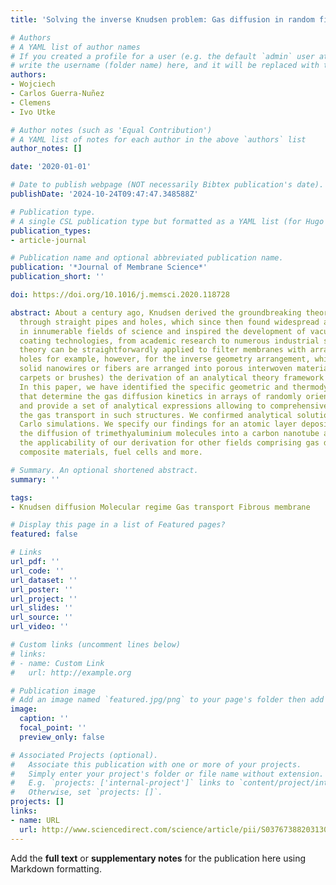 ```yaml
---
title: 'Solving the inverse Knudsen problem: Gas diffusion in random fibrous media'

# Authors
# A YAML list of author names
# If you created a profile for a user (e.g. the default `admin` user at `content/authors/admin/`), 
# write the username (folder name) here, and it will be replaced with their full name and linked to their profile.
authors:
- Wojciech
- Carlos Guerra-Nuñez
- Clemens
- Ivo Utke

# Author notes (such as 'Equal Contribution')
# A YAML list of notes for each author in the above `authors` list
author_notes: []

date: '2020-01-01'

# Date to publish webpage (NOT necessarily Bibtex publication's date).
publishDate: '2024-10-24T09:47:47.348588Z'

# Publication type.
# A single CSL publication type but formatted as a YAML list (for Hugo requirements).
publication_types:
- article-journal

# Publication name and optional abbreviated publication name.
publication: '*Journal of Membrane Science*'
publication_short: ''

doi: https://doi.org/10.1016/j.memsci.2020.118728

abstract: About a century ago, Knudsen derived the groundbreaking theory of gas diffusion
  through straight pipes and holes, which since then found widespread application
  in innumerable fields of science and inspired the development of vacuum and related
  coating technologies, from academic research to numerous industrial sectors. Knudsen's
  theory can be straightforwardly applied to filter membranes with arrays of extended
  holes for example, however, for the inverse geometry arrangement, which arises when
  solid nanowires or fibers are arranged into porous interwoven material (like in
  carpets or brushes) the derivation of an analytical theory framework was still missing.
  In this paper, we have identified the specific geometric and thermodynamic parameters
  that determine the gas diffusion kinetics in arrays of randomly oriented cylinders
  and provide a set of analytical expressions allowing to comprehensively describe
  the gas transport in such structures. We confirmed analytical solutions by Monte
  Carlo simulations. We specify our findings for an atomic layer deposition process,
  the diffusion of trimethyaluminium molecules into a carbon nanotube array, but highlight
  the applicability of our derivation for other fields comprising gas diffusion membranes,
  composite materials, fuel cells and more.

# Summary. An optional shortened abstract.
summary: ''

tags:
- Knudsen diffusion Molecular regime Gas transport Fibrous membrane

# Display this page in a list of Featured pages?
featured: false

# Links
url_pdf: ''
url_code: ''
url_dataset: ''
url_poster: ''
url_project: ''
url_slides: ''
url_source: ''
url_video: ''

# Custom links (uncomment lines below)
# links:
# - name: Custom Link
#   url: http://example.org

# Publication image
# Add an image named `featured.jpg/png` to your page's folder then add a caption below.
image:
  caption: ''
  focal_point: ''
  preview_only: false

# Associated Projects (optional).
#   Associate this publication with one or more of your projects.
#   Simply enter your project's folder or file name without extension.
#   E.g. `projects: ['internal-project']` links to `content/project/internal-project/index.md`.
#   Otherwise, set `projects: []`.
projects: []
links:
- name: URL
  url: http://www.sciencedirect.com/science/article/pii/S0376738820313041
---
```


Add the **full text** or **supplementary notes** for the publication here using Markdown formatting.

